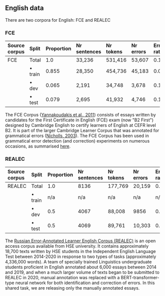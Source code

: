 ## English data

There are two corpora for English: FCE and REALEC

### FCE

| Source corpus |  Split                 | Proportion | Nr sentences | Nr tokens | Nr errors | Error rate |
|:--------------|:-----------------------|:-----------|:-------------|:----------|:----------|:-----------|
| FCE           | Total                  | 1.0        | 33,236       |531,416    | 53,607    | 0.101      |
|               | • train                | 0.855      | 28,350       |454,736    | 45,183    | 0.099      |
|               | • dev                  | 0.065      | 2,191        |34,748     | 3,678     | 0.106      |
|               | • test                 | 0.079      | 2,695        |41,932     | 4,746     | 0.113      |

The FCE Corpus ([Yannakoudakis et al., 2011](https://aclanthology.org/P11-1019/)) consists of essays written by candidates for the First Certificate in English (FCE) exam (now "B2 First") designed by Cambridge English to certify learners of English at CEFR level B2. It is part of the larger Cambridge Learner Corpus that was annotated for grammatical errors ([Nicholls, 2003](https://www.academia.edu/download/43303478/CL2003_Nicholls.pdf)). The FCE Corpus has been used in grammatical error detection (and correction) experiments on numerous occasions, as summarised [here](https://paperswithcode.com/dataset/fce).

### REALEC

| Source corpus |  Split                 | Proportion | Nr sentences | Nr tokens | Nr errors | Error rate |
|:--------------|:-----------------------|:-----------|:-------------|:----------|:----------|:-----------|
| REALEC        | Total                  | 1.0        | 8136         |177,769    | 20,159    | 0.113      |
|               | • train                | n/a        | n/a          |n/a        | n/a       | n/a      |
|               | • dev                  | 0.5        | 4067         |88,008     | 9856      | 0.112      |
|               | • test                 | 0.5        | 4069         |89,761     | 10,303    | 0.115      |

The [Russian Error-Annotated Learner English Corpus (REALEC)](https://realec.org/index.xhtml#/exam/) is an open access corpus available from HSE university. It contains approximately 18,700 texts written by HSE students in the Independent English Language Test between 2014-2020 in response to two types of tasks (approximately 4,336,000 words). A team of specially trained Linguistics undergraduate students proficient in English annotated about 6,000 essays between 2014 and 2019, and when a much larger volume of texts began to be submitted to REALEC in 2020, manual annotation was replaced with a BERT-transformer-type neural network for both identification and correction of errors. In this shared task, we are releasing only the manually annotated essays.
